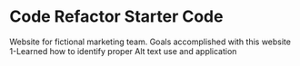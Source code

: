 # Code Refactor Starter Code
Website for fictional marketing team. 
Goals accomplished with this website 
<br>
1-Learned how to identify proper Alt text use and application